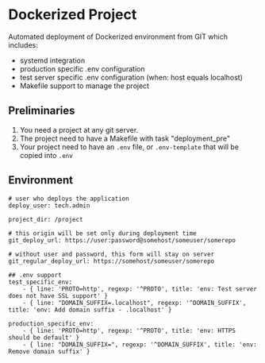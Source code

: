 Dockerized Project
==================

Automated deployment of Dockerized environment from GIT which includes:

- systemd integration
- production specific .env configuration
- test server specific .env configuration (when: host equals localhost)
- Makefile support to manage the project

Preliminaries
-------------

1. You need a project at any git server.
2. The project need to have a Makefile with task "deployment_pre"
3. Your project need to have an `.env` file, or `.env-template` that will be copied into `.env`

Environment
-----------

```yamlex
# user who deploys the application
deploy_user: tech.admin

project_dir: /project

# this origin will be set only during deployment time
git_deploy_url: https://user:password@somehost/someuser/somerepo

# without user and password, this form will stay on server
git_regular_deploy_url: https://somehost/someuser/somerepo

## .env support
test_specific_env:
    - { line: 'PROTO=http', regexp: '^PROTO', title: 'env: Test server does not have SSL support' }
    - { line: "DOMAIN_SUFFIX=.localhost", regexp: '^DOMAIN_SUFFIX', title: 'env: Add domain suffix - .localhost' }

production_specific_env:
    - { line: 'PROTO=http', regexp: '^PROTO', title: 'env: HTTPS should be default' }
    - { line: "DOMAIN_SUFFIX=", regexp: '^DOMAIN_SUFFIX', title: 'env: Remove domain suffix' }

```
